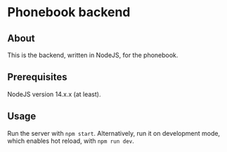 # Phonebook backend

## About

This is the backend, written in NodeJS, for the phonebook.

## Prerequisites

NodeJS version 14.x.x (at least).

## Usage

Run the server with `npm start`. Alternatively, run it on development mode, which enables hot reload, with `npm run dev`.
